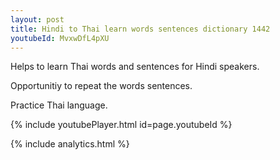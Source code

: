 ```yaml
---
layout: post
title: Hindi to Thai learn words sentences dictionary 1442 
youtubeId: MvxwDfL4pXU
---
```

 
 
Helps to learn Thai words and sentences for Hindi speakers.

Opportunitiy to repeat the words sentences. 

Practice Thai language. 
 
{% include youtubePlayer.html id=page.youtubeId %}
 
 
{% include analytics.html %}